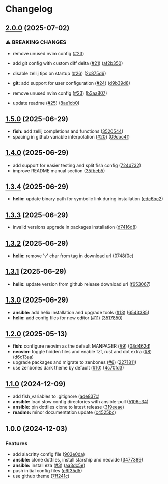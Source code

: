 # Changelog

## [2.0.0](https://github.com/import-benjamin/.dotfiles/compare/v1.5.0...v2.0.0) (2025-07-02)


### ⚠ BREAKING CHANGES

* remove unused nvim config ([#23](https://github.com/import-benjamin/.dotfiles/issues/23))

* add git config with custom diff delta ([#21](https://github.com/import-benjamin/.dotfiles/issues/21)) ([af2b350](https://github.com/import-benjamin/.dotfiles/commit/af2b35037622e5babbb73a5ae4690b80faea1812))
* disable zellij tips on startup ([#26](https://github.com/import-benjamin/.dotfiles/issues/26)) ([2c875d6](https://github.com/import-benjamin/.dotfiles/commit/2c875d65b157c85571682d9e688dc845689564c4))
* **git:** add support for user configuration ([#24](https://github.com/import-benjamin/.dotfiles/issues/24)) ([d9b39d8](https://github.com/import-benjamin/.dotfiles/commit/d9b39d8d7b2cc49b5b816a4a2310d093914e781a))
* remove unused nvim config ([#23](https://github.com/import-benjamin/.dotfiles/issues/23)) ([b3aa807](https://github.com/import-benjamin/.dotfiles/commit/b3aa8078d446ac798bc23764d3206edccc4f2b9b))
* update readme ([#25](https://github.com/import-benjamin/.dotfiles/issues/25)) ([8ae1cb0](https://github.com/import-benjamin/.dotfiles/commit/8ae1cb04ea98b689d00f2c0f737a7e550cdae956))

## [1.5.0](https://github.com/import-benjamin/.dotfiles/compare/v1.4.0...v1.5.0) (2025-06-29)


* **fish:** add zellij completions and functions ([3520544](https://github.com/import-benjamin/.dotfiles/commit/35205441f4c608b4557a543bd1495ddbc524965b))
* spacing in github variable interpolation ([#20](https://github.com/import-benjamin/.dotfiles/issues/20)) ([09cbc4f](https://github.com/import-benjamin/.dotfiles/commit/09cbc4fb5c7fbda59068977321d46179fda84df0))

## [1.4.0](https://github.com/import-benjamin/.dotfiles/compare/v1.3.4...v1.4.0) (2025-06-29)


* add support for easier testing and split fish config ([724d732](https://github.com/import-benjamin/.dotfiles/commit/724d73286050ddfc2ec1a9bcfc44024db9246451))
* improve README manual section ([35fbeb5](https://github.com/import-benjamin/.dotfiles/commit/35fbeb5c0d81b08456101ad1cc3781975a064d25))

## [1.3.4](https://github.com/import-benjamin/.dotfiles/compare/v1.3.3...v1.3.4) (2025-06-29)


* **helix:** update binary path for symbolic link during installation ([edc6bc2](https://github.com/import-benjamin/.dotfiles/commit/edc6bc2945c1dc1b3d0aa1e96e8e2ef214e36639))

## [1.3.3](https://github.com/import-benjamin/.dotfiles/compare/v1.3.2...v1.3.3) (2025-06-29)


* invalid versions upgrade in packages installation ([d7416d8](https://github.com/import-benjamin/.dotfiles/commit/d7416d8e4a00da905949c1c17ca696ebcce55087))

## [1.3.2](https://github.com/import-benjamin/.dotfiles/compare/v1.3.1...v1.3.2) (2025-06-29)


* **helix:** remove 'v' char from tag in download url ([0748f0c](https://github.com/import-benjamin/.dotfiles/commit/0748f0ce0219250cd9d262afea22eee308b17ce5))

## [1.3.1](https://github.com/import-benjamin/.dotfiles/compare/v1.3.0...v1.3.1) (2025-06-29)


* **helix:** update version from github release download url ([f653067](https://github.com/import-benjamin/.dotfiles/commit/f65306766d13c28f6a2ba2f263043284a6bdf360))

## [1.3.0](https://github.com/import-benjamin/.dotfiles/compare/v1.2.0...v1.3.0) (2025-06-29)


* **ansible:** add helix installation and upgrade tools ([#13](https://github.com/import-benjamin/.dotfiles/issues/13)) ([6543385](https://github.com/import-benjamin/.dotfiles/commit/6543385894a9bf107ef32277b67abb9ce46bf2c6))
* **helix:** add config files for new editor ([#11](https://github.com/import-benjamin/.dotfiles/issues/11)) ([3517850](https://github.com/import-benjamin/.dotfiles/commit/35178505ac3a59c2dfbf26b0c616e17e7efbe8eb))

## [1.2.0](https://github.com/import-benjamin/.dotfiles/compare/v1.1.0...v1.2.0) (2025-05-13)


* **fish:** configure neovim as the default MANPAGER ([#9](https://github.com/import-benjamin/.dotfiles/issues/9)) ([08d462d](https://github.com/import-benjamin/.dotfiles/commit/08d462de47a8eedf466aca3fc7688ece11a3b71e))
* **neovim:** toggle hidden files and enable fzf, rust and dot extra ([#8](https://github.com/import-benjamin/.dotfiles/issues/8)) ([d6c13aa](https://github.com/import-benjamin/.dotfiles/commit/d6c13aace6456386637a3b5d6ba634e97e406703))
* upgrade packages and migrate to zenbones ([#6](https://github.com/import-benjamin/.dotfiles/issues/6)) ([2271811](https://github.com/import-benjamin/.dotfiles/commit/227181184f6f196ee6951c8f56ba63cb5e1a364f))
* use zenbones dark theme by default ([#10](https://github.com/import-benjamin/.dotfiles/issues/10)) ([4c70fd3](https://github.com/import-benjamin/.dotfiles/commit/4c70fd34488f16e6f077206a3683c297d6b94a71))

## [1.1.0](https://github.com/import-benjamin/.dotfiles/compare/v1.0.0...v1.1.0) (2024-12-09)


* add fish_variables to .gitignore ([ade837c](https://github.com/import-benjamin/.dotfiles/commit/ade837cbf4411a124d65fa20e3de97755873d900))
* **ansible:** load stow config directories with ansible-pull ([5106c34](https://github.com/import-benjamin/.dotfiles/commit/5106c3460ee3738747bd9aabd91faf1b5f6983ed))
* **ansible:** pin dotfiles clone to latest release ([319eeae](https://github.com/import-benjamin/.dotfiles/commit/319eeaee65fdd7a4ff05ee15c77e41c2f1d17aca))
* **readme:** minor documentation update ([c4525bc](https://github.com/import-benjamin/.dotfiles/commit/c4525bc7c15cd3d062a99bb6915ebc305a19661e))

## 1.0.0 (2024-12-03)


### Features

* add alacritty config file ([903e0da](https://github.com/import-benjamin/.dotfiles/commit/903e0da4d6d7d266f9a211ba58327b92ec0f78fa))
* **ansible:** clone dotfiles, install starship and neovide ([3477389](https://github.com/import-benjamin/.dotfiles/commit/347738939b95d87f77740a29a3b5d5fadc4f1ab5))
* **ansible:** install eza ([#3](https://github.com/import-benjamin/.dotfiles/issues/3)) ([aa3dc5e](https://github.com/import-benjamin/.dotfiles/commit/aa3dc5e40c9b62c4051123ac46bb430b21f030f4))
* push initial config files ([c6f35d5](https://github.com/import-benjamin/.dotfiles/commit/c6f35d5dd82696fa85cb9526797aad88ca1604e8))
* use github theme ([7ff241c](https://github.com/import-benjamin/.dotfiles/commit/7ff241c3338e047f4d003c97bcae561790545eb0))
